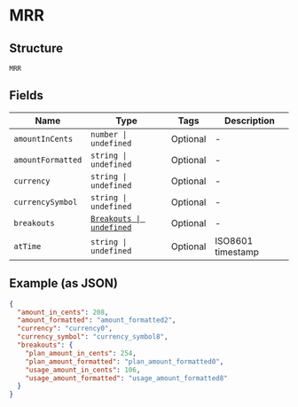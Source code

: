 
# MRR

## Structure

`MRR`

## Fields

| Name | Type | Tags | Description |
|  --- | --- | --- | --- |
| `amountInCents` | `number \| undefined` | Optional | - |
| `amountFormatted` | `string \| undefined` | Optional | - |
| `currency` | `string \| undefined` | Optional | - |
| `currencySymbol` | `string \| undefined` | Optional | - |
| `breakouts` | [`Breakouts \| undefined`](../../doc/models/breakouts.md) | Optional | - |
| `atTime` | `string \| undefined` | Optional | ISO8601 timestamp |

## Example (as JSON)

```json
{
  "amount_in_cents": 208,
  "amount_formatted": "amount_formatted2",
  "currency": "currency0",
  "currency_symbol": "currency_symbol8",
  "breakouts": {
    "plan_amount_in_cents": 254,
    "plan_amount_formatted": "plan_amount_formatted0",
    "usage_amount_in_cents": 106,
    "usage_amount_formatted": "usage_amount_formatted8"
  }
}
```

